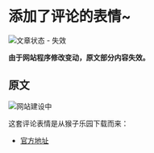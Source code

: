 # 添加了评论的表情~

![文章状态 - 失效](https://attachment.soulteary.com/common/badges/content-failure.svg)

**由于网站程序修改变动，原文部分内容失效。**

## 原文

![网站建设中](https://attachment.soulteary.com/common/sablog-post-headline/Building.gif "网站建设中")

这套评论表情是从猴子乐园下载而来：

- [官方地址](http://promiseforever.com/redirect?url=http%3A%2F%2Fwww.yoyocici.com%2F&key=913b132b9c5d697068225fbfe6cc801d) 

